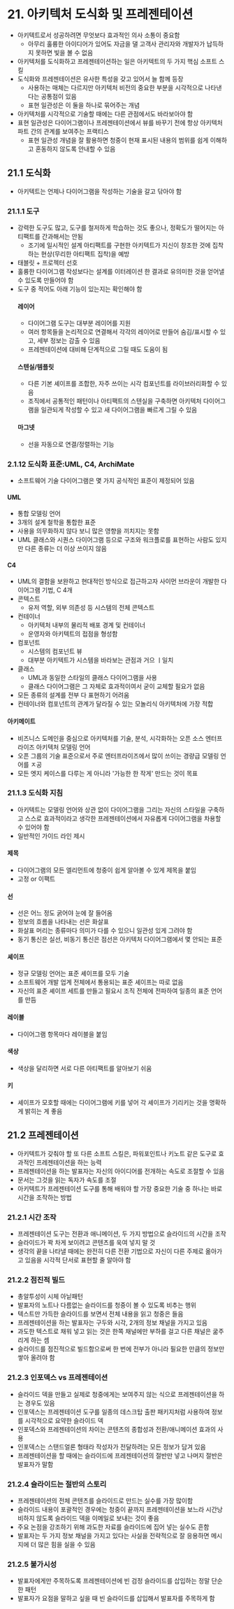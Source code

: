 # 21. 아키텍처 도식화 및 프레젠테이션
- 아키텍트로서 성공하려면 무엇보다 효과적인 의사 소통이 중요함
    - 아무리 훌륭한 아이디어가 있어도 자금을 댈 고객사 관리자와 개발자가 납득하지 못하면 빛을 볼 수 없음
- 아키텍처를 도식화하고 프레젠테이션하는 일은 아키텍트의 두 가지 핵심 소프트 스킬
- 도식화와 프레젠테이션은 유사한 특성을 갖고 있어서 늘 함께 등장
    - 사용하는 매체는 다르지만 아키텍처 비전의 중요한 부분을 시각적으로 나타낸다는 공통점이 있음
    - 표현 일관성은 이 둘을 하나로 묶어주는 개념
- 아키텍처를 시각적으로 기술할 때에는 다른 관점에서도 바라보아야 함
- 표현 일관성은 다이어그램이나 프레젠테이션에서 뷰를 바꾸기 전에 항상 아키텍처 파트 간의 관계를 보여주는 프랙티스
    - 표현 일관성 개념을 잘 활용하면 청중이 현재 표시된 내용의 범위를 쉽게 이해하고 혼동하지 않도록 안내할 수 있음
## 21.1 도식화
- 아키텍트는 언제나 다이어그램을 작성하는 기술을 갈고 닦아야 함
### 21.1.1 도구
- 강력한 도구도 많고, 도구를 철저하게 학습하는 것도 좋으나, 정확도가 떨어지는 아티팩트를 간과해서는 안됨
    - 조기에 일시적인 설계 아티팩트를 구현한 아키텍트가 지신이 창조한 것에 집착하는 현상(무리한 아티팩트 집착)을 예방
- 태블릿 + 프로젝터 선호
- 훌륭한 다이어그램 작성보다는 설계를 이터레이션 한 결과로 유의미한 것을 얻어낼 수 있도록 만들어야 함
- 도구 중 적어도 아래 기능이 있는지는 확인해야 함
    #### 레이어
    - 다이어그램 도구는 대부분 레이어를 지원
    - 여러 항목들을 논리적으로 연결해서 각각의 레이어로 만들어 숨김/표시할 수 있고, 세부 정보는 감출 수 있음
    - 프레젠테이션에 대비해 단계적으로 그릴 때도 도움이 됨
    #### 스텐실/템플릿
    - 다른 기본 셰이프를 조합한, 자주 쓰이는 시각 컴포넌트를 라이브러리화할 수 있음
    - 조직에서 공통적인 패턴이나 아티팩트의 스텐실을 구축하면 아키텍처 다이어그램을 일관되게 작성할 수 있고 새 다이어그램을 빠르게 그릴 수 있음
    #### 마그넷
    - 선을 자동으로 연결/정렬하는 기능
### 2.1.12 도식화 표준:UML, C4, ArchiMate
- 소프트웨어 기술 다이어그램은 몇 가지 공식적인 표준이 제정되어 있음
#### UML
- 통합 모델링 언어
- 3개의 설계 철학을 통합한 표준
- 사용을 의무화하지 않다 보니 많은 영향을 끼치지는 못함
- UML 클래스와 시퀀스 다이어그램 등으로 구조와 워크플로를 표현하는 사람도 있지만 다른 종류는 더 이상 쓰이지 않음
#### C4
- UML의 결함을 보완하고 현대적인 방식으로 접근하고자 사이먼 브라운이 개발한 다이어그램 기법, C 4개
- 콘텍스트
    - 유저 역할, 외부 의존성 등 시스템의 전체 콘텍스트
- 컨테이너
    - 아키텍처 내부의 물리적 배포 경계 및 컨테이너
    - 운영자와 아키텍트의 접점을 형성함
- 컴포넌트
    - 시스템의 컴포넌트 뷰
    - 대부분 아키텍트가 시스템을 바라보는 관점과 거으 ㅣ일치
- 클래스
    - UML과 동일한 스타일의 클래스 다이어그램을 사용
    - 클래스 다이어그램은 그 자체로 효과적이여서 굳이 교체할 필요가 없음
- 모든 종류의 설계를 전부 다 표현하기 어려움
- 컨테이너와 컴포넌트의 관계가 달라질 수 있는 모놀리식 아키텍처에 가장 적합
#### 아키메이트
- 비즈니스 도메인을 중심으로 아키텍처를 기술, 분석, 시각화하는 오픈 소스 엔터프라이즈 아키텍처 모델링 언어
- 오픈 그룹의 기술 표준으로서 주로 엔터프라이즈에서 많이 쓰이는 경량급 모델링 언어를 ㅈ공
- 모든 엣지 케이스를 다루는 게 아니라 '가능한 한 작게' 만드는 것이 목표
### 21.1.3 도식화 지침
- 아키텍트는 모델링 언어와 상관 없이 다이어그램을 그리는 자신의 스타일을 구축하고 스스로 효과적이라고 생각한 프레젠테이션에서 자유롭게 다이어그램을 차용할 수 있어야 함
- 일반적인 가이드 라인 제시
#### 제목
- 다이어그램의 모든 엘리먼트에 청중이 쉽게 알아볼 수 있게 제목을 붙임
- 고정 or 이팩트
#### 선
- 선은 어느 정도 굵어야 눈에 잘 들어옴
- 정보의 흐름을 나타내는 선은 화살표
- 화살표 머리는 종류마다 의미가 다를 수 있으니 일관성 있게 그려야 함
- 동기 통신은 실선, 비동기 통신은 점선은 아키텍처 다이어그램에서 몇 안되는 표준
#### 셰이프
- 정규 모델링 언어는 표준 셰이프를 모두 기술
- 소프트웨어 개발 업계 전체에서 통용되는 표준 셰이프는 따로 없음
- 자신의 표준 셰이프 세트를 만들고 필요시 조직 전체에 전파하여 일종의 표준 언어를 만듬
#### 레이블
- 다이어그램 항목마다 레이블을 붙임
#### 색상
- 색상을 달리하면 서로 다른 아티팩트를 알아보기 쉬움
#### 키
- 셰이프가 모호할 때에는 다이어그램에 키를 넣어 각 셰이프가 기리키는 것을 명확하게 밝히는 게 좋음
## 21.2 프레젠테이션
- 아키텍트가 갖춰야 할 또 다른 소프트 스킬은, 파워포인트나 키노트 같은 도구로 효과적인 프레젠테이션을 하는 능력
- 프레젠테이션을 하는 발표자는 자신의 아이디어를 전개하는 속도로 조절할 수 있음
- 문서는 그것을 읽는 독자가 속도를 조절
- 아키텍트가 프레젠테이션 도구를 통해 배워야 할 가장 중요한 기술 중 하나는 바로 시간을 조작하는 방법
### 21.2.1 시간 조작
- 프레젠테이션 도구는 전환과 애니메이션, 두 가지 방법으로 슬라이드의 시간을 조작
- 슬라이드가 꽉 차게 보이려고 콘텐츠를 욱여 넣지 말 것
- 생각의 끝을 나타낼 때에는 완전히 다른 전환 기법으로 자신이 다른 주제로 옮아가고 있음을 시각적 단서로 표현할 줄 알아야 함
### 21.2.2 점진적 빌드
- 총알투성이 시체 아닡패턴
- 발표자의 노트나 다름없는 슬라이드를 청중이 볼 수 있도록 비추는 행위
- 텍스트만 가득한 슬라이드를 보면서 전체 내용을 읽고 청중은 들음
- 프레젠테이션을 하는 발표자는 구두와 시각, 2개의 정보 채널을 가지고 있음
- 과도한 텍스트로 채워 넣고 읽는 것은 한쪽 채널에만 부하를 걸고 다른 채널은 굶주리게 하는 셈
- 슬라이드를 점진적으로 빌드함으로써 한 번에 전부가 아니라 필요한 만큼의 정보만 쌓아 올려야 함
### 21.2.3 인포덱스 vs 프레젠테이션
- 슬라이드 덱을 만들고 실제로 청중에게는 보여주지 않는 식으로 프레젠테이션을 하는 경우도 있음
- 인포덱스는 프레젠테이션 도구를 일종의 데스크탑 출판 패키지처럼 사용하여 정보를 시각적으로 요약한 슬라이드 덱
- 인포덱스와 프레젠테이션의 차이는 콘텐츠의 종합성과 전환/애니메이션 효과의 사용
- 인포덱스는 스탠드얼론 형태라 작성자가 전달하려는 모든 정보가 담겨 있음
- 프레젠테이션을 할 때에는 슬라이드에 프레젠테이션의 절반만 넣고 나머지 절반은 발표자가 말함
### 21.2.4 슬라이드는 절반의 스토리
- 프레젠테이션의 전체 콘텐츠를 슬라이드로 만드는 실수를 가장 많이함
- 슬라이드 내용이 포괄적인 경우에는 청중이 끝까지 프레젠테이션을 보느라 시간낭비하지 않도록 슬라이드 덱을 이메일로 보내는 것이 좋음
- 주요 논점을 강조하기 위해 과도한 자료를 슬라이드에 집어 넣는 실수도 흔함
- 발표자는 두 가지 정보 채널을 가지고 있다는 사실을 전략적으로 잘 응용하면 메시지에 더 많은 힘을 실을 수 있음
### 21.2.5 불가시성
- 발표자에게만 주목하도록 프레젠테이션에 빈 검정 슬라이드를 삽입하는 정말 단순한 패턴
- 발표자가 요점을 말하고 싶을 때 빈 슬라이드를 삽입해서 발표자를 주목하게 함
